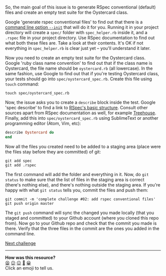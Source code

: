 So, the main goal of this issue is to generate RSpec conventional (default) files and create an empty test suite for the Oystercard class.

Google 'generate rspec conventional files' to find out that there is a [command line option `--init`](https://relishapp.com/rspec/rspec-core/docs/command-line/init-option) that will do it for you. Running it in your project directory will create a `spec/` folder with `spec_helper.rb` inside it, and a `.rspec` file in your project directory. Use RSpec documentation to find out what both these files are. Take a look at their contents. It's OK if not everything in `spec_helper.rb` is clear just yet – you'll understand it later.

Now you need to create an empty test suite for the Oystercard class. Google 'ruby class name convention' to find out that if the class name is Oystercard, the file name should be `oystercard.rb` (all lowercase). In the same fashion, use Google to find out that if you're testing Oystercard class, your tests should go into `spec/oystercard_spec.rb`. Create this file using `touch` command:

```
touch spec/oystercard_spec.rb
```

Now, the issue asks you to create a `describe` block inside the test. Google 'spec describe' to find a link to [RSpec's basic structure](https://www.relishapp.com/rspec/rspec-core/docs/example-groups/basic-structure-describe-it). Consult other sources apart from RSpec documentation as well, for example [Treehouse](http://blog.teamtreehouse.com/an-introduction-to-rspec). Finally, add this into `spec/oystercard_spec.rb` using SublimeText or another programming editor (Atom, Vim, etc):

```ruby
describe Oystercard do
end
```

Now all the files you created need to be added to a staging area (place were the files stay before they are committed) of git:

```
git add spec
git add .rspec
```

The first command will add the folder and everything in it. Now, do `git status` to make sure that the list of files in the staging area is correct (there's nothing else), and there's nothing outside the staging area. If you're happy with what `git status` tells you, commit the files and push them:

```
git commit -m 'complete challenge #02: add rspec conventional files'
git push origin master
```

The `git push` command will sync the changed you made locally (that you staged and committed) to your Github account (where you cloned this repo from). Now go to your Github repo and check that the commit you made is there. Verify that the three files in the commit are the ones you added in the command line.

[Next challenge](../03_debugging.md)

<!-- BEGIN GENERATED SECTION DO NOT EDIT -->

---

**How was this resource?**  
[😫](https://airtable.com/shrUJ3t7KLMqVRFKR?prefill_Repository=course&prefill_File=oystercard/walkthroughs/02_initialize_rspec.md&prefill_Sentiment=😫) [😕](https://airtable.com/shrUJ3t7KLMqVRFKR?prefill_Repository=course&prefill_File=oystercard/walkthroughs/02_initialize_rspec.md&prefill_Sentiment=😕) [😐](https://airtable.com/shrUJ3t7KLMqVRFKR?prefill_Repository=course&prefill_File=oystercard/walkthroughs/02_initialize_rspec.md&prefill_Sentiment=😐) [🙂](https://airtable.com/shrUJ3t7KLMqVRFKR?prefill_Repository=course&prefill_File=oystercard/walkthroughs/02_initialize_rspec.md&prefill_Sentiment=🙂) [😀](https://airtable.com/shrUJ3t7KLMqVRFKR?prefill_Repository=course&prefill_File=oystercard/walkthroughs/02_initialize_rspec.md&prefill_Sentiment=😀)  
Click an emoji to tell us.

<!-- END GENERATED SECTION DO NOT EDIT -->
